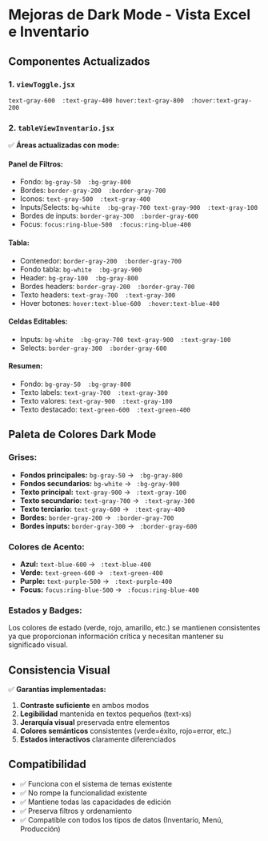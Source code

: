 # Mejoras de Dark Mode - Vista Excel e Inventario

## Componentes Actualizados

### 1. `viewToggle.jsx`
`text-gray-600  :text-gray-400 hover:text-gray-800  :hover:text-gray-200`

### 2. `tableViewInventario.jsx`
✅ **Áreas actualizadas con   mode:**

#### Panel de Filtros:
- Fondo: `bg-gray-50  :bg-gray-800`
- Bordes: `border-gray-200  :border-gray-700`
- Iconos: `text-gray-500  :text-gray-400`
- Inputs/Selects: `bg-white  :bg-gray-700 text-gray-900  :text-gray-100`
- Bordes de inputs: `border-gray-300  :border-gray-600`
- Focus: `focus:ring-blue-500  :focus:ring-blue-400`

#### Tabla:
- Contenedor: `border-gray-200  :border-gray-700`
- Fondo tabla: `bg-white  :bg-gray-900`
- Header: `bg-gray-100  :bg-gray-800`
- Bordes headers: `border-gray-200  :border-gray-700`
- Texto headers: `text-gray-700  :text-gray-300`
- Hover botones: `hover:text-blue-600  :hover:text-blue-400`

#### Celdas Editables:
- Inputs: `bg-white  :bg-gray-700 text-gray-900  :text-gray-100`
- Selects: `border-gray-300  :border-gray-600`

#### Resumen:
- Fondo: `bg-gray-50  :bg-gray-800`
- Texto labels: `text-gray-700  :text-gray-300`
- Texto valores: `text-gray-900  :text-gray-100`
- Texto destacado: `text-green-600  :text-green-400`

## Paleta de Colores Dark Mode

### Grises:
- **Fondos principales:** `bg-gray-50` → ` :bg-gray-800`
- **Fondos secundarios:** `bg-white` → ` :bg-gray-900`
- **Texto principal:** `text-gray-900` → ` :text-gray-100`
- **Texto secundario:** `text-gray-700` → ` :text-gray-300`
- **Texto terciario:** `text-gray-600` → ` :text-gray-400`
- **Bordes:** `border-gray-200` → ` :border-gray-700`
- **Bordes inputs:** `border-gray-300` → ` :border-gray-600`

### Colores de Acento:
- **Azul:** `text-blue-600` → ` :text-blue-400`
- **Verde:** `text-green-600` → ` :text-green-400`
- **Purple:** `text-purple-500` → ` :text-purple-400`
- **Focus:** `focus:ring-blue-500` → ` :focus:ring-blue-400`

### Estados y Badges:
Los colores de estado (verde, rojo, amarillo, etc.) se mantienen consistentes ya que proporcionan información crítica y necesitan mantener su significado visual.

## Consistencia Visual

✅ **Garantías implementadas:**
1. **Contraste suficiente** en ambos modos
2. **Legibilidad** mantenida en textos pequeños (text-xs)
3. **Jerarquía visual** preservada entre elementos
4. **Colores semánticos** consistentes (verde=éxito, rojo=error, etc.)
5. **Estados interactivos** claramente diferenciados

## Compatibilidad

- ✅ Funciona con el sistema de temas existente
- ✅ No rompe la funcionalidad existente
- ✅ Mantiene todas las capacidades de edición
- ✅ Preserva filtros y ordenamiento
- ✅ Compatible con todos los tipos de datos (Inventario, Menú, Producción)
